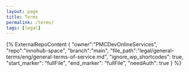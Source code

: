 ```yaml
---
layout: page
title: Terms
permalink: /terms/
tags: [legal]
---
```


{% 
    ExternalRepoContent  { 
        "owner":"PMCDevOnlineServices", 
        "repo":"innohub-space", 
        "branch":"main", 
        "file_path":"legal/general-terms/eng/general-terms-of-service.md", 
        "ignore_wp_shortcodes": true, 
        "start_marker": "fullFile", 
        "end_marker": "fullFile",
        "needAuth": true 
    }
%}
